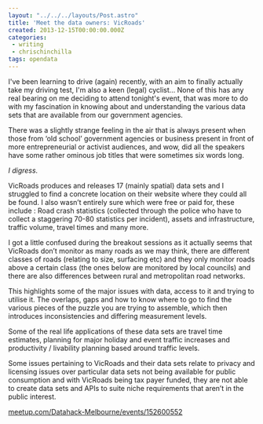 ```yaml
---
layout: "../../../layouts/Post.astro"
title: 'Meet the data owners: VicRoads'
created: 2013-12-15T00:00:00.000Z
categories:
 - writing
 - chrischinchilla
tags: opendata
---
```


I've been learning to drive (again) recently, with an aim to finally actually take my driving test, I'm also a keen (legal) cyclist… None of this has any real bearing on me deciding to attend tonight's event, that was more to do with my fascination in knowing about and understanding the various data sets that are available from our government agencies. 

There was a slightly strange feeling in the air that is always present when those from ‘old school’ government agencies or business present in front of more entrepreneurial or activist audiences, and wow, did all the speakers have some rather ominous job titles that were sometimes six words long. 

_I digress._

VicRoads produces and releases 17 (mainly spatial) data sets and I struggled to find a concrete location on their website where they could all be found. I also wasn’t entirely sure which were free or paid for, these include : Road crash statistics (collected through the police who have to collect a staggering 70-80 statistics per incident), assets and infrastructure, traffic volume, travel times and many more.

I got a little confused during the breakout sessions as it actually seems that VicRoads don’t monitor as many roads as we may think, there are different classes of roads (relating to size, surfacing etc) and they only monitor roads above a certain class (the ones below are monitored by local councils) and there are also differences between rural and metropolitan road networks.

This highlights some of the major issues with data, access to it and trying to utilise it. The overlaps, gaps and how to know where to go to find the various pieces of the puzzle you are trying to assemble, which then introduces inconsistencies and differing measurement levels.

Some of the real life applications of these data sets are travel time estimates, planning for major holiday and event traffic increases and productivity / livability planning based around traffic levels.

Some issues pertaining to VicRoads and their data sets relate to privacy and licensing issues over particular data sets not being available for public consumption and with VicRoads being tax payer funded, they are not able to create data sets and APIs to suite niche requirements that aren’t in the public interest.

<a href="https://www.meetup.com/Datahack-Melbourne/events/152600552/" target="_blank">meetup.com/Datahack-Melbourne/events/152600552</a>
